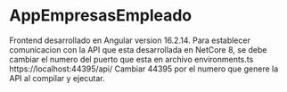 # AppEmpresasEmpleado
Frontend desarrollado en Angular version 16.2.14. Para establecer comunicacion con la API que esta desarrollada en NetCore 8, se debe cambiar el numero del puerto que esta en archivo environments.ts
https://localhost:44395/api/
Cambiar 44395 por el numero que genere la API al compilar y ejecutar.
